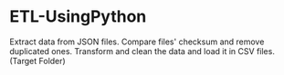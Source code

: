 # ETL-UsingPython

Extract data from JSON files.
Compare files' checksum and remove duplicated ones.
Transform and clean the data and load it in CSV files.(Target Folder)
